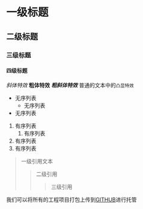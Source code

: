 # 一级标题
## 二级标题
### 三级标题
#### 四级标题


*斜体特效*
**粗体特效**
***粗斜体特效***
普通的文本中的`凸显特效`

* 无序列表
    * 无序列表
* 无序列表

1. 有序列表
    1. 有序列表
2. 有序列表
3. 有序列表

> 一级引用文本
>> 二级引用
>>> 三级引用

我们可以将所有的工程项目打包上传到[GITHUB](https://www.github.com "Github官方网站")进行托管

[1]:https://www.github.com "Github官网"
[2]:https://git-scm.com/downloads "git瞎子啊"

